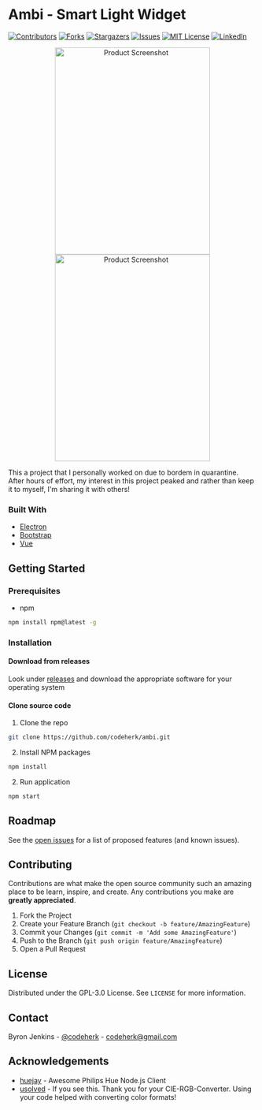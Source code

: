 <!--
*** Thanks for checking out this README Template. If you have a suggestion that would
*** make this better, please fork the repo and create a pull request or simply open
*** an issue with the tag "enhancement".
*** Thanks again! Now go create something AMAZING! :D
***
***
***
*** To avoid retyping too much info. Do a search and replace for the following:
*** codeherk, repo, twitter_handle, email
-->





<!-- PROJECT SHIELDS -->
<!--
*** I'm using markdown "reference style" links for readability.
*** Reference links are enclosed in brackets [ ] instead of parentheses ( ).
*** See the bottom of this document for the declaration of the reference variables
*** for contributors-url, forks-url, etc. This is an optional, concise syntax you may use.
*** https://www.markdownguide.org/basic-syntax/#reference-style-links
-->



<!-- PROJECT LOGO -->

# Ambi - Smart Light Widget
[![Contributors][contributors-shield]][contributors-url]
[![Forks][forks-shield]][forks-url]
[![Stargazers][stars-shield]][stars-url]
[![Issues][issues-shield]][issues-url]
[![MIT License][license-shield]][license-url]
[![LinkedIn][linkedin-shield]][linkedin-url]

 <div align="center">
    <img src="https://drive.google.com/uc?export=view&id=1vP2ezT5N2pmHGOlkdHyShWYJpyFvwp3e" alt="Product Screenshot" width="315" height="420" style="display: inline;">
    <img src="https://drive.google.com/uc?export=view&id=1ZAF_YtpMR3b0d6RTAkyOzkbre8-o0XYe" alt="Product Screenshot" width="315" height="420" style="display: inline;">
 </div>

<!-- ![Product Screenshot](https://drive.google.com/open?id=1vP2ezT5N2pmHGOlkdHyShWYJpyFvwp3e)
![Product Screenshot](https://drive.google.com/uc?export=view&id=1ZAF_YtpMR3b0d6RTAkyOzkbre8-o0XYe) -->
This a project that I personally worked on due to bordem in quarantine. After hours of effort, my interest in this project peaked and rather than keep it to myself, I'm sharing it with others!

### Built With

* [Electron]()
* [Bootstrap]()
* [Vue]()


<!-- GETTING STARTED -->
## Getting Started

### Prerequisites
* npm
```sh
npm install npm@latest -g
```

### Installation

#### Download from releases
Look under [releases]() and download the appropriate software for your operating system

#### Clone source code

1. Clone the repo
```sh
git clone https://github.com/codeherk/ambi.git
```
2. Install NPM packages
```sh
npm install
```
2. Run application
```sh
npm start
```





<!-- USAGE EXAMPLES -->
<!-- ## Usage

Use this space to show useful examples of how a project can be used. Additional screenshots, code examples and demos work well in this space. You may also link to more resources.
 -->




<!-- ROADMAP -->
## Roadmap

See the [open issues](https://github.com/codeherk/ambi/issues) for a list of proposed features (and known issues).



<!-- CONTRIBUTING -->
## Contributing

Contributions are what make the open source community such an amazing place to be learn, inspire, and create. Any contributions you make are **greatly appreciated**.

1. Fork the Project
2. Create your Feature Branch (`git checkout -b feature/AmazingFeature`)
3. Commit your Changes (`git commit -m 'Add some AmazingFeature'`)
4. Push to the Branch (`git push origin feature/AmazingFeature`)
5. Open a Pull Request



<!-- LICENSE -->
## License

Distributed under the GPL-3.0 License. See `LICENSE` for more information.



<!-- CONTACT -->
## Contact

Byron Jenkins - [@codeherk](https://twitter.com/codeherk) - codeherk@gmail.com



<!-- ACKNOWLEDGEMENTS -->
## Acknowledgements

* [huejay](https://github.com/sqmk/huejay) - Awesome Philips Hue Node.js Client
* [usolved](https://github.com/usolved) - If you see this. Thank you for your CIE-RGB-Converter. Using your code helped with converting color formats!

<!-- MARKDOWN LINKS & IMAGES -->
<!-- https://www.markdownguide.org/basic-syntax/#reference-style-links -->
[contributors-shield]: https://img.shields.io/github/contributors/codeherk/ambi.svg?style=flat-square
[contributors-url]: https://github.com/codeherk/ambi/graphs/contributors
[forks-shield]: https://img.shields.io/github/forks/codeherk/ambi.svg?style=flat-square
[forks-url]: https://github.com/codeherk/ambi/network/members
[stars-shield]: https://img.shields.io/github/stars/codeherk/ambi.svg?style=flat-square
[stars-url]: https://github.com/codeherk/ambi/stargazers
[issues-shield]: https://img.shields.io/github/issues/codeherk/ambi.svg?style=flat-square
[issues-url]: https://github.com/codeherk/ambi/issues
[license-shield]: https://img.shields.io/github/license/codeherk/ambi.svg?style=flat-square
[license-url]: https://github.com/codeherk/ambi/blob/master/LICENSE.md
[linkedin-shield]: https://img.shields.io/badge/-LinkedIn-black.svg?style=flat-square&logo=linkedin&colorB=555
[linkedin-url]: https://linkedin.com/in/byron-jenkins
[product-screenshot]: images/screenshot.png
